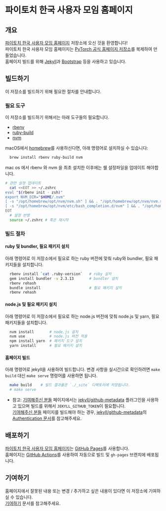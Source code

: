 # 파이토치 한국 사용자 모임 홈페이지

## 개요

[파이토치 한국 사용자 모임 홈페이지](https://pytorch.kr) 저장소에 오신 것을 환영합니다! \
파이토치 한국 사용자 모임 홈페이지는 [PyTorch 공식 홈페이지 저장소](https://github.com/pytorch/pytorch.github.io)를 복제하여 만들었습니다. \
홈페이지 빌드를 위해 [Jekyll](https://jekyllrb.com/)과 [Bootstrap](https://getbootstrap.com/) 등을 사용하고 있습니다.

## 빌드하기

이 저장소를 빌드하기 위해 필요한 절차를 안내합니다.

### 필요 도구

이 저장소를 빌드하기 위해서는 아래 도구들의 필요합니다.

- [rbenv](https://github.com/rbenv/rbenv)
- [ruby-build](https://github.com/rbenv/ruby-build)
- [nvm](https://github.com/creationix/nvm)

macOS에서 [homebrew](https://brew.sh/)를 사용하신다면, 아래 명령어로 설치하실 수 있습니다:

```sh
  brew install rbenv ruby-build nvm
```

mac os 에서 rbenv 와 nvm 을 최초 설치한 이후에는 쉘 설정파일을 업데이트 해야합니다.

```sh
# 관련 설정 업데이트
  cat <<EOT >> ~/.zshrc
eval "$(rbenv init - zsh)"
export NVM_DIR="$HOME/.nvm"
[ -s "/opt/homebrew/opt/nvm/nvm.sh" ] && . "/opt/homebrew/opt/nvm/nvm.sh"  # This loads nvm
[ -s "/opt/homebrew/opt/nvm/etc/bash_completion.d/nvm" ] && . "/opt/homebrew/opt/nvm/etc/bash_completion.d/nvm"  # This loads nvm bash_completion
EOT
  # 설정 반영
  source ~/.zshrc # 혹은 재시작
```

### 빌드 절차

#### ruby 및 bundler, 필요 패키지 설치

아래 명령어로 이 저장소에서 필요로 하는 ruby 버전에 맞춰 ruby와 bundler, 필요 패키지들을 설치합니다.

```sh
  rbenv install `cat .ruby-version`   # ruby 설치
  gem install bundler -v 2.3.13       # bundler 설치
  rbenv rehash
  bundle install                      # 필요 패키지 설치
  rbenv rehash
```

#### node.js 및 필요 패키지 설치

아래 명령어로 이 저장소에서 필요로 하는 node.js 버전에 맞춰 node.js 및 yarn, 필요 패키지들을 설치합니다.

```sh
  nvm install       # node.js 설치
  nvm use           # node.js 버전 적용
  npm install yarn  # 패키지 도구 설치
  yarn install      # 필요 패키지 설치
```

#### 홈페이지 빌드

아래 명령어로 jekyll을 사용하여 빌드합니다. 변경 사항을 실시간으로 확인하려면 `make build` 대신 `make serve` 명령어를 사용하면 됩니다.

```sh
  make build    # 빌드 결과물은 `./_site` 디렉토리에 저장됩니다.
  # make serve
```

* 참고: [기여해주신 분들](https://pytorch.kr/about/contributors) 페이지에서는 [jekyll/github-metadata](https://github.com/jekyll/github-metadata/tree/main/lib/jekyll-github-metadata) 플러그인을 사용하고 있으며 빌드를 위해서 `JEKYLL_GITHUB_TOKEN`이 필요합니다. \
  [기여해주신 분들](https://pytorch.kr/about/contributors) 페이지를 빌드해야 하는 경우, [jekyll/github-metadata](https://github.com/jekyll/github-metadata/tree/main/lib/jekyll-github-metadata)의 [Authentication 문서](https://github.com/jekyll/github-metadata/blob/main/docs/authentication.md)를 참고해주세요.

## 배포하기

[파이토치 한국 사용자 모임 홈페이지](https://pytorch.kr)는 [GitHub Pages](https://pages.github.com/)를 사용합니다. \
홈페이지는 [GitHub Actions](https://docs.github.com/en/actions)를 사용하여 자동으로 빌드 및 `gh-pages` 브랜치에 배포됩니다.


## 기여하기

홈페이지에서 잘못된 내용 또는 변경 / 추가하고 싶은 내용이 있다면 이 저장소에 기여하실 수 있습니다. \
[기여하기](CONTRIBUTING.md) 문서를 참고해주세요.
